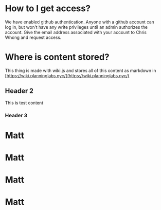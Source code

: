 <!-- TITLE: NYC Planning Labs Wiki -->
<!-- SUBTITLE: This will be our wiki for community content -->


# How to I get access?
We have enabled github authentication.  Anyone with a github account can log in, but won't have any write privileges until an admin authorizes the account.  Give the email address associated with your account to Chris Whong and request access.
# Where is content stored?
This thing is made with wiki.js and stores all of this content as markdown in [https://wiki.planninglabs.nyc/](https://wiki.planninglabs.nyc/)



## Header 2

This is test content

### Header 3

# Matt
# Matt
# Matt
# Matt
# Matt
# Matt